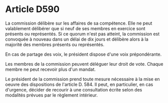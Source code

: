 # Article D590

La commission délibère sur les affaires de sa compétence. Elle ne peut valablement délibérer que si neuf de ses membres en exercice sont présents ou représentés. Si ce quorum n'est pas atteint, la commission est convoquée à nouveau dans un délai de dix jours et délibère alors à la majorité des membres présents ou représentés.

En cas de partage des voix, le président dispose d'une voix prépondérante.

Les membres de la commission peuvent déléguer leur droit de vote. Chaque membre ne peut recevoir plus d'un mandat.

Le président de la commission prend toute mesure nécessaire à la mise en oeuvre des dispositions de l'article D. 584. Il peut, en particulier, en cas d'urgence, décider de recourir à une consultation écrite selon des modalités prévues par le règlement intérieur.